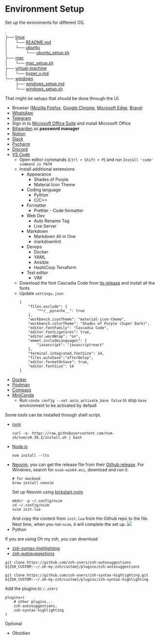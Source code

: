 # Environment Setup

Set up the evironments for different OS.

.  
├── [linux](linux/)  
│    └── [README.md](linux/README.md)  
│    └── [ubuntu](linux/ubuntu/)  
│         └── [ubuntu_setup.sh](linux/ubuntu_setup.sh)  
├── [mac](mac/)  
│    └── [mac_setup.sh](mac/mac_setup.sh)  
├── [virtual-machine](virtual-machine/)  
│    └── [hyper_v.md](virtual-machine/hyper_v.md)  
└── [windows](windows/)  
      ├── [windows_setup.md](windows/windows_setup.md)  
      └── [windows_setup.sh](windows/windows_setup.sh)


That might be setups that should be done through the UI.
- Browser ([Mozilla Firefox](https://www.mozilla.org/en-US/firefox/new/), [Google Chrome](https://www.google.com/chrome/), [Microsoft Edge](https://www.microsoft.com/en-us/edge/download/), [Brave](https://brave.com/download/))
- [WhatsApp](https://www.whatsapp.com/download)
- [Telegram](https://desktop.telegram.org/)
- Sign in to [Microsoft Office Suite](https://www.office.com/) and install Microsoft Office
- [Bitwarden](https://bitwarden.com/download/) as **password manager**
- [Notion](https://www.notion.so/desktop)
- [Slack](https://slack.com/downloads/windows)
- [Pycharm](https://www.jetbrains.com/pycharm/download/#section=windows)
- [Discord](https://discord.com/download)
- [VS Code](https://code.visualstudio.com/download)
  - Open editor commands (`Ctrl + Shift + P`) and run `Install 'code' command in PATH`
  - Install additional extensions
    - Appearance
      - Shades of Purple
      - Material Icon Theme
    - Coding language
      - Python
      - C/C++
    - Formatter
      - Prettier - Code formatter
    - Web Dev
      - Auto Rename Tag
      - Live Server
    - Markdown
      - Markdown All in One
      - markdownlint
    - Devops
      - Docker
      - YAML
      - Ansible
      - HashiCorp Terraform
    - Text editor
      - VIM
  - Download the font Cascadia Code from [its release](https://github.com/microsoft/cascadia-code/releases) and install all the fonts
  - Update `settings.json`
    ``` shell
    {
        "files.exclude": {
            "**/__pycache__": true
        },
        "workbench.iconTheme": "material-icon-theme",
        "workbench.colorTheme": "Shades of Purple (Super Dark)",
        "editor.fontFamily": "Cascadia Code",
        "editor.fontLigatures": true,
        "editor.wordWrap": "on",
        "emmet.includeLanguages": {
            "javascript": "javascriptreact"
        },
        "terminal.integrated.fontSize": 14,
        "files.autoSave":"afterDelay",
        "editor.formatOnSave": true,
        "editor.fontSize": 14
    }
    ```
- [Docker](https://docs.docker.com/get-docker/)
- [Postman](https://www.postman.com/downloads/)
- [Compass](https://www.mongodb.com/products/compass)
- [MiniConda](https://docs.conda.io/en/latest/miniconda.html)
  - Run `conda config --set auto_activate_base false` to stop `base` environment to be activated by default

Some tools can be installed through shell script.
- [nvm](https://github.com/nvm-sh/nvm)
  ``` shell
  curl -o- https://raw.githubusercontent.com/nvm-sh/nvm/v0.39.3/install.sh | bash
  ```
- [Node.js](https://nodejs.org/en)
  ``` shell
  nvm install --lts
  ```
- [Neovim](https://github.com/neovim/neovim/wiki/Installing-Neovim), you can get the release file from their [Github release](https://github.com/neovim/neovim/releases). For Windows, search for `nvim-win64.msi`, download and run it.
  ``` shell
  # for macbook
  brew install neovim
  ```
  Set up Neovim using [kickstart.nvim](https://github.com/nvim-lua/kickstart.nvim)
  ``` shell
  mkdir -p ~/.config/nvim
  cd ~/.config/nvim
  nvim init.lua
  ```
  And copy the content from `init.lua` from the Github repo to the file. Next time, when you run `nvim`, it will complete the set up.
  ![](https://i.imgur.com/F3xidu1.png)
- Python


If you are using Oh my zsh, you can download
- [zsh-syntax-highlighting](https://github.com/zsh-users/zsh-syntax-highlighting/blob/master/INSTALL.md)
- [zsh-autosuggestions](https://github.com/zsh-users/zsh-autosuggestions/blob/master/INSTALL.md)

``` shell
git clone https://github.com/zsh-users/zsh-autosuggestions ${ZSH_CUSTOM:-~/.oh-my-zsh/custom}/plugins/zsh-autosuggestions

git clone https://github.com/zsh-users/zsh-syntax-highlighting.git ${ZSH_CUSTOM:-~/.oh-my-zsh/custom}/plugins/zsh-syntax-highlighting
```
Add the plugins to `/.zshrc`
``` text
plugins=( 
    # other plugins...
    zsh-autosuggestions,
    zsh-syntax-highlighting
)
```


Optional
- Obsidian




